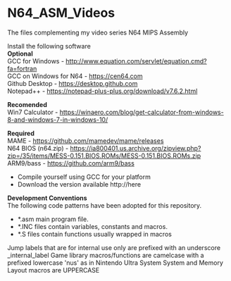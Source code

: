 # N64_ASM_Videos
The files complementing my video series N64 MIPS Assembly 

Install the following software  
**Optional**  
GCC for Windows - http://www.equation.com/servlet/equation.cmd?fa=fortran  
GCC on Windows for N64 - https://cen64.com  
Github Desktop - https://desktop.github.com  
Notepad++ - https://notepad-plus-plus.org/download/v7.6.2.html  

**Recomended**  
Win7 Calculator - https://winaero.com/blog/get-calculator-from-windows-8-and-windows-7-in-windows-10/  

**Required**  
MAME - https://github.com/mamedev/mame/releases  
N64 BIOS (n64.zip) - https://ia800401.us.archive.org/zipview.php?zip=/35/items/MESS-0.151.BIOS.ROMs/MESS-0.151.BIOS.ROMs.zip  
ARM9/bass - https://github.com/arm9/bass  
* Compile yourself using GCC for your platform  
* Download the version available http://here  

**Development Conventions**  
The following code patterns have been adopted for this repository.
* *.asm main program file.
* *.INC files contain variables, constants and macros.
* *.S files contain functions usually wrapped in macros

Jump labels that are for internal use only are prefixed with an underscore _internal_label
Game library macros/functions are camelcase with a prefixed lowercase 'nus' as in Nintendo Ultra System
System and Memory Layout macros are UPPERCASE